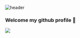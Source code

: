 ![header](https://capsule-render.vercel.app/api?type=Waving&text=Hello!&color=e0eeee&fontColor=808080)


### Welcome my github profile 👋

<img src="https://img.shields.io/badge/javaScript-F7DF1E?style=for-the-badge&logo=java&logoColor=white">
